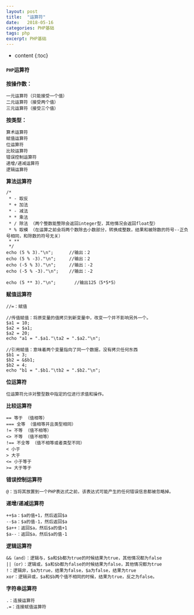 ```yaml
---
layout: post
title:  "运算符"
date:   2018-05-16
categories: PHP基础
tags: php
excerpt: PHP基础
---
```


* content
{:toc}

#### `PHP`运算符

**按操作数：**

    一元运算符（只能接受一个值）
    二元运算符（接受两个值）
    三元运算符（接受三个值）

**按类型：**

    算术运算符
    赋值运算符
    位运算符
    比较运算符
    错误控制运算符
    递增/递减运算符
    逻辑运算符

**算法运算符**

    /*
     * - 取反
     * + 加法
     * - 减法
     * * 乘法
     * / 除法 （两个整数能整除会返回integer型，其他情况会返回float型）
     * % 取模 （在运算之前会将两个数除去小数部分，转换成整数，结果和被除数的符号--正负号相同，和除数的符号无关）
     * **
     */
    echo (5 % 3)."\n";      //输出：2
    echo (5 % -3)."\n";     //输出：2
    echo (-5 % 3)."\n";     //输出：-2
    echo (-5 % -3)."\n";    //输出：-2
    
    echo (5 ** 3)."\n";       //输出125（5*5*5）

**赋值运算符**

    //=：赋值
    
    //传值赋值：将原变量的值拷贝到新变量中，改变一个并不影响另外一个。
    $a1 = 10;
    $a2 = $a1;
    $a2 = 20;
    echo "a1 = ".$a1."\ta2 = ".$a2."\n";
    
    //引用赋值：意味着两个变量指向了同一个数据，没有拷贝任何东西
    $b1 = 3;
    $b2 = &$b1;
    $b2 = 4;
    echo "b1 = ".$b1."\tb2 = ".$b2."\n";

**位运算符**

    位运算符允许对整型数中指定的位进行求值和操作。

**比较运算符**

    == 等于 （值相等）
    === 全等 （值相等并且类型相同）
    != 不等 （值不相等）
    <> 不等 （值不相等）
    !== 不全等 （值不相等或者类型不同）
    < 小于
    > 大于
    <= 小于等于
    >= 大于等于

**错误控制运算符**

    @：当将其放置到一个PHP表达式之前，该表达式可能产生的任何错误信息都被忽略掉。

**递增/递减运算符**

    ++$a：$a的值+1，然后返回$a
    --$a：$a的值-1，然后返回$a
    $a++：返回$a，然后$a的值+1
    $a--：返回$a，然后$a的值-1

**逻辑运算符**

    &&（and）：逻辑与，$a和$b都为true的时候结果为true，其他情况都为false
    ||（or）：逻辑或，$a和$b都为false的时候结果为false，其他情况都为true
    !：逻辑非，$a为true，结果为false，$a为false，结果为true
    xor：逻辑异或，$a和$b两个值不相同的时候，结果为true，反之为false。

**字符串运算符**

    .：连接运算符
    .=：连接赋值运算符

